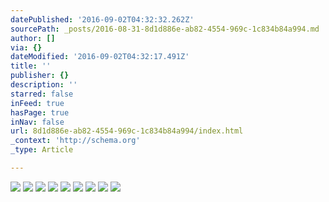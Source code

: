 ```yaml
---
datePublished: '2016-09-02T04:32:32.262Z'
sourcePath: _posts/2016-08-31-8d1d886e-ab82-4554-969c-1c834b84a994.md
author: []
via: {}
dateModified: '2016-09-02T04:32:17.491Z'
title: ''
publisher: {}
description: ''
starred: false
inFeed: true
hasPage: true
inNav: false
url: 8d1d886e-ab82-4554-969c-1c834b84a994/index.html
_context: 'http://schema.org'
_type: Article

---
```

![](https://the-grid-user-content.s3-us-west-2.amazonaws.com/747144fb-5d61-44fe-a1c7-602e9d0ec686.jpg)
![](https://the-grid-user-content.s3-us-west-2.amazonaws.com/c843ccb8-5d51-4d89-91dd-d13560111af8.jpg)
![](https://the-grid-user-content.s3-us-west-2.amazonaws.com/86cc45cf-8224-420b-9873-727edd17d84a.jpg)
![](https://the-grid-user-content.s3-us-west-2.amazonaws.com/0de35f82-9a45-4a09-a4e0-44a9e62cf4ba.jpg)
![](https://the-grid-user-content.s3-us-west-2.amazonaws.com/16998078-4d0f-48c7-b71b-bf43ef3e0431.jpg)
![](https://the-grid-user-content.s3-us-west-2.amazonaws.com/854b6207-09be-4f0b-a719-6a06a16e7c83.jpg)
![](https://the-grid-user-content.s3-us-west-2.amazonaws.com/3bb8fbaa-8e2d-4ae3-a904-a77df447e562.jpg)
![](https://the-grid-user-content.s3-us-west-2.amazonaws.com/c983b006-8e8e-45f4-895b-94d97be272a2.jpg)
![](https://the-grid-user-content.s3-us-west-2.amazonaws.com/5c88e5e2-9bd0-43cd-914a-7cc1855509b4.jpg)